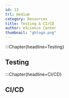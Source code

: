```yaml
---
id: 13
trl: medium
category: Resources
title: Testing & CI/CD
author: eScience Center
thumbnail: "ghlogo.png"
---
```


:::Chapter{headline=Testing}
## Testing


:::Chapter{headline=CI/CD}
## CI/CD